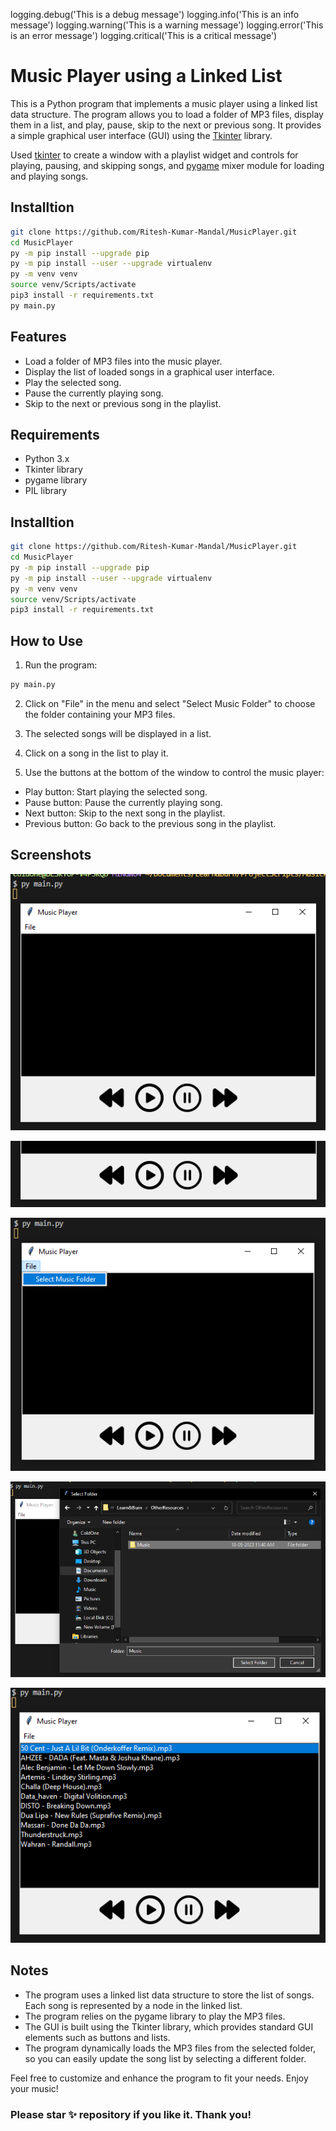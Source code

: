 logging.debug('This is a debug message')
logging.info('This is an info message')
logging.warning('This is a warning message')
logging.error('This is an error message')
logging.critical('This is a critical message')


# Music Player using a Linked List

This is a Python program that implements a music player using a linked list data structure. The program allows you to load a folder of MP3 files, display them in a list, and play, pause, skip to the next or previous song. It provides a simple graphical user interface (GUI) using the [Tkinter](https://docs.python.org/3/library/tkinter.html) library.

Used [tkinter](https://docs.python.org/3/library/tkinter.html) to create a window with a playlist widget and controls for playing, pausing, and skipping songs, and [pygame](https://www.pygame.org/docs/ref/mixer.html) mixer module for loading and playing songs.

## Installtion

```sh
git clone https://github.com/Ritesh-Kumar-Mandal/MusicPlayer.git
cd MusicPlayer
py -m pip install --upgrade pip
py -m pip install --user --upgrade virtualenv
py -m venv venv 
source venv/Scripts/activate 
pip3 install -r requirements.txt
py main.py
```

## Features

- Load a folder of MP3 files into the music player.
- Display the list of loaded songs in a graphical user interface.
- Play the selected song.
- Pause the currently playing song.
- Skip to the next or previous song in the playlist.

## Requirements

- Python 3.x
- Tkinter library
- pygame library
- PIL library

## Installtion
```sh
git clone https://github.com/Ritesh-Kumar-Mandal/MusicPlayer.git
cd MusicPlayer
py -m pip install --upgrade pip
py -m pip install --user --upgrade virtualenv
py -m venv venv 
source venv/Scripts/activate 
pip3 install -r requirements.txt
```

## How to Use
1. Run the program:
```sh
py main.py
```
2. Click on "File" in the menu and select "Select Music Folder" to choose the folder containing your MP3 files.

3. The selected songs will be displayed in a list.

4. Click on a song in the list to play it.

5. Use the buttons at the bottom of the window to control the music player:
- Play button: Start playing the selected song.
- Pause button: Pause the currently playing song.
- Next button: Skip to the next song in the playlist.
- Previous button: Go back to the previous song in the playlist.

## Screenshots

![Main Window](https://github.com/Ritesh-Kumar-Mandal/MusicPlayer/blob/e841fdb3a240a48fd54555c5636c7af6d0b38be3/ScreenShots/MainWindow.png)

![Music Control](https://github.com/Ritesh-Kumar-Mandal/MusicPlayer/blob/e841fdb3a240a48fd54555c5636c7af6d0b38be3/ScreenShots/MusicControl.png)

![File Menu](https://github.com/Ritesh-Kumar-Mandal/MusicPlayer/blob/e841fdb3a240a48fd54555c5636c7af6d0b38be3/ScreenShots/FileMenu.png)

![Add Music](https://github.com/Ritesh-Kumar-Mandal/MusicPlayer/blob/e841fdb3a240a48fd54555c5636c7af6d0b38be3/ScreenShots/Open%20Music%20Folder.png)

![Song List](https://github.com/Ritesh-Kumar-Mandal/MusicPlayer/blob/e841fdb3a240a48fd54555c5636c7af6d0b38be3/ScreenShots/SongList.png)

## Notes

- The program uses a linked list data structure to store the list of songs. Each song is represented by a node in the linked list.
- The program relies on the pygame library to play the MP3 files.
- The GUI is built using the Tkinter library, which provides standard GUI elements such as buttons and lists.
- The program dynamically loads the MP3 files from the selected folder, so you can easily update the song list by selecting a different folder.

Feel free to customize and enhance the program to fit your needs. Enjoy your music!

### Please star ✨ repository if you like it. Thank you!